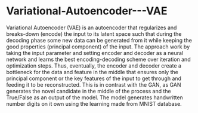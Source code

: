 # Variational-Autoencoder---VAE

Variational Autoencoder (VAE) is an autoencoder that regularizes and breaks-down (encode) the input to its latent space such that during the decoding phase some new data can be generated from it while keeping the good properties (principal component) of the input. The approach work by taking the input parameter and setting encoder and decoder as a neural network and learns the best encoding-decoding scheme over iteration and optimization steps. Thus, eventually, the encoder and decoder create a bottleneck for the data and feature in the middle that ensures only the principal component or the key features of the input to get through and feeding it to be reconstructed. This is in contrast with the GAN, as GAN generates the novel candidate in the middle of the process and the True/False as an output of the model. The model generates handwritten number digits on it own using the learning made from MNIST database.
